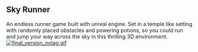 ## Sky Runner

An endless runner game built with unreal engine. Set in a temple like setting with randomly placed obstacles and powering potions, so you could run and jump your way across the sky in this thrilling 3D environment.
<a href="https://gifyu.com/image/5HGl"><img src="https://s3.gifyu.com/images/final_version_nolag.gif" alt="final_version_nolag.gif" border="0" /></a>
